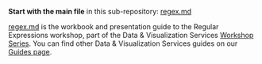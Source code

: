 **Start with the main file** in this sub-repository: [regex.md](/regex/regex.md)

[regex.md](/regex/regex.md) is the workbook and presentation guide to the Regular Expressions workshop, part
 of the Data & Visualization Services [Workshop Series](http://library.duke.edu/data/news).  You can find
 other Data & Visualization Services guides on our [Guides page](http://library.duke.edu/data/guides).